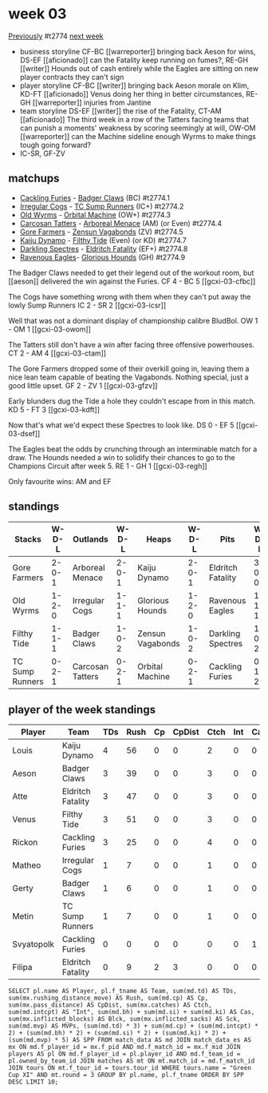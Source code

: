 # week 03

[Previously](seasons/gcxi/week02.md) 
#t2774
[next week](week04)

* business storyline CF-BC [[warreporter]] bringing back Aeson for wins, DS-EF [[aficionado]] can the Fatality keep running on fumes?, RE-GH [[writer]] Hounds out of cash entirely while the Eagles are sitting on new player contracts they can't sign
* player storyline CF-BC [[writer]] bringing back Aeson morale on Klim, KD-FT [[aficionado]] Venus doing her thing in better circumstances, RE-GH [[warreporter]] injuries from Jantine
* team storyline DS-EF [[writer]] the rise of the Fatality, CT-AM [[aficionado]] The third week in a row of the Tatters facing teams that can punish a moments' weakness by scoring seemingly at will, OW-OM [[warreporter]] can the Machine sideline enough Wyrms to make things tough going forward?
* IC-SR, GF-ZV


## matchups

* [Cackling Furies](../../teams/cacklingfuries) - [Badger Claws](../../teams/badgerclaws) (BC) #t2774.1
* [Irregular Cogs](../../teams/irregularcogs) - [TC Sump Runners](../../teams/sumprunners) (IC+) #t2774.2
* [Old Wyrms](../../teams/oldwyrms) - [Orbital Machine](../../teams/orbitalmachine) (OW+) #t2774.3
* [Carcosan Tatters](../../teams/carcosantatters) - [Arboreal Menace](../../teams/arborealmenace) (AM) (or Even) #t2774.4
* [Gore Farmers](../../teams/gorefarmers) - [Zensun Vagabonds](../../teams/zensunvagabonds) (ZV) #t2774.5
* [Kaiju Dynamo](../../teams/kaijudynamo) - [Filthy Tide](../../teams/filthytide) (Even) (or KD) #t2774.7
* [Darkling Spectres](../../teams/darklingspectres) - [Eldritch Fatality](../../teams/eldritchfatality) (EF+) #t2774.8
* [Ravenous Eagles](../../teams/ravenouseagles)- [Glorious Hounds](../../teams/glorioushounds) (GH) #t2774.9

The Badger Claws needed to get their legend out of the workout room, but [[aeson]] delivered the win against the Furies. CF 4 - BC 5 [[gcxi-03-cfbc]]

The Cogs have something wrong with them when they can't put away the lowly Sump Runners IC 2 - SR 2 [[gcxi-03-icsr]]

Well that was not a dominant display of championship calibre BludBol. OW 1 - OM 1 [[gcxi-03-owom]]

The Tatters still don't have a win after facing three offensive powerhouses. CT 2 - AM 4 [[gcxi-03-ctam]]

The Gore Farmers dropped some of their overkill going in, leaving them a nice lean team capable of beating the Vagabonds. Nothing special, just a good little upset. GF 2 - ZV 1 [[gcxi-03-gfzv]]

Early blunders dug the Tide a hole they couldn't escape from in this match. KD 5 - FT 3 [[gcxi-03-kdft]]

Now that's what we'd expect these Spectres to look like. DS 0 - EF 5 [[gcxi-03-dsef]]

The Eagles beat the odds by crunching through an interminable match for a draw. The Hounds needed a win to solidify their chances to go to the Champions Circuit after week 5. RE 1 - GH 1 [[gcxi-03-regh]]


Only favourite wins: AM and EF

## standings

| Stacks | W-D-L | Outlands | W-D-L | Heaps | W-D-L | Pits | W-D-L |
|-------|-----|--|--|------|------|--|--|
| Gore Farmers | 2-0-1 | Arboreal Menace | 2-0-1 | Kaiju Dynamo | 2-0-1 | Eldritch Fatality | 3-0-0 |
| Old Wyrms | 1-2-0 | Irregular Cogs | 1-1-1 | Glorious Hounds | 1-2-0 | Ravenous Eagles | 1-1-1 |
| Filthy Tide | 1-1-1 | Badger Claws | 1-0-2 | Zensun Vagabonds | 1-0-2 | Darkling Spectres | 1-0-2 |
| TC Sump Runners | 0-2-1 | Carcosan Tatters | 0-2-1 | Orbital Machine | 0-2-1 | Cackling Furies | 0-1-2 |


## player of the week standings

| Player    | Team              | TDs  | Rush | Cp   | CpDist | Ctch | Int  | Cas  | Blck | Sck  | MVP  | SPP  |
|-----------|-------------------|------|------|------|--------|------|------|------|------|------|------|------|
| Louis      | Kaiju Dynamo      |    4 |   56 |    0 |      0 |    2 |    0 |    0 |    1 |    0 |    1 |   17 |
| Aeson      | Badger Claws      |    3 |   39 |    0 |      0 |    3 |    0 |    0 |    0 |    0 |    0 |    9 |
| Atte       | Eldritch Fatality |    3 |   47 |    0 |      0 |    3 |    0 |    0 |    1 |    0 |    0 |    9 |
| Venus      | Filthy Tide       |    3 |   51 |    0 |      0 |    3 |    0 |    0 |    0 |    0 |    0 |    9 |
| Rickon     | Cackling Furies   |    3 |   25 |    0 |      0 |    4 |    0 |    0 |    1 |    0 |    0 |    9 |
| Matheo     | Irregular Cogs    |    1 |    7 |    0 |      0 |    1 |    0 |    0 |    2 |    0 |    1 |    8 |
| Gerty      | Badger Claws      |    1 |    6 |    0 |      0 |    1 |    0 |    0 |    0 |    0 |    1 |    8 |
| Metin      | TC Sump Runners   |    1 |    7 |    0 |      0 |    1 |    0 |    0 |    4 |    0 |    1 |    8 |
| Svyatopolk | Cackling Furies   |    0 |    0 |    0 |      0 |    0 |    0 |    1 |   11 |    0 |    1 |    7 |
| Filipa     | Eldritch Fatality |    0 |    9 |    2 |      3 |    0 |    0 |    0 |    1 |    0 |    1 |    7 |


```
SELECT pl.name AS Player, pl.f_tname AS Team, sum(md.td) AS TDs, sum(mx.rushing_distance_move) AS Rush, sum(md.cp) AS Cp,	sum(mx.pass_distance) AS CpDist, sum(mx.catches) AS Ctch, sum(md.intcpt) AS "Int", sum(md.bh) + sum(md.si) + sum(md.ki) AS Cas, sum(mx.inflicted_blocks) AS Blck, sum(mx.inflicted_sacks) AS Sck, sum(md.mvp) AS MVPs, (sum(md.td) * 3) + sum(md.cp) + (sum(md.intcpt) * 2) + (sum(md.bh) * 2) + (sum(md.si) * 2) + (sum(md.ki) * 2) + (sum(md.mvp) * 5) AS SPP FROM match_data AS md JOIN match_data_es AS mx ON md.f_player_id = mx.f_pid AND md.f_match_id = mx.f_mid JOIN players AS pl ON md.f_player_id = pl.player_id AND md.f_team_id = pl.owned_by_team_id JOIN matches AS mt ON mt.match_id = md.f_match_id JOIN tours ON mt.f_tour_id = tours.tour_id WHERE tours.name = "Green Cup XI" AND mt.round = 3 GROUP BY pl.name, pl.f_tname ORDER BY SPP DESC LIMIT 10;
```
